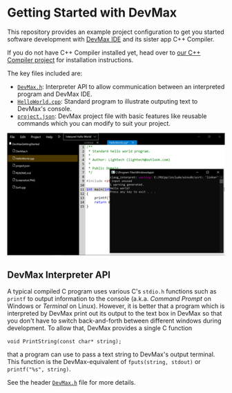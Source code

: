Getting Started with DevMax
===========================

This repository provides an example project configuration to get you started software development with [DevMax IDE](https://www.microsoft.com/en-us/p/devmax/9mzqlt5d5b39) and its sister app C++ Compiler.

If you do not have C++ Compiler installed yet, head over to [our C++ Compiler project](https://github.com/light-tech/UniversalCppCompiler) for installation instructions.

The key files included are:
 * [`DevMax.h`](DevMax.h): Interpreter API to allow communication between an interpreted program and DevMax IDE.
 * [`HelloWorld.cpp`](HelloWorld.cpp): Standard program to illustrate outputing text to DevMax's console.
 * [`project.json`](project.json): DevMax project file with basic features like reusable commands which you can modify to suit your project.

![Screenshot](screenshot.png)

DevMax Interpreter API
----------------------

A typical compiled C program uses various C's `stdio.h` functions such as `printf` to output information to the console (a.k.a. _Command Prompt_ on Windows or _Terminal_ on Linux). However, it is better that a program which is interpreted by DevMax print out its output to the text box in DevMax so that you don't have to switch back-and-forth between different windows during development. To allow that, DevMax provides a single C function

    void PrintString(const char* string);

that a program can use to pass a text string to DevMax's output terminal. This function is the DevMax-equivalent of `fputs(string, stdout)` or `printf("%s", string)`.

See the header [`DevMax.h`](DevMax.h) file for more details.